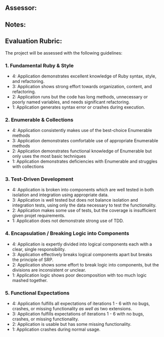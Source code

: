 ## Assessor:

## Notes:

## Evaluation Rubric:

The project will be assessed with the following guidelines:

### 1. Fundamental Ruby & Style

*   4:  Application demonstrates excellent knowledge of Ruby syntax, style, and refactoring.
*   3:  Application shows strong effort towards organization, content, and refactoring.
*   2:  Application runs but the code has long methods, unnecessary or poorly named variables, and needs significant refactoring.
*   1:  Application generates syntax error or crashes during execution.

### 2. Enumerable & Collections

*   4: Application consistently makes use of the best-choice Enumerable methods
*   3: Application demonstrates comfortable use of appropriate Enumerable methods
*   2: Application demonstrates functional knowledge of Enumerable but only uses the most basic techniques
*   1: Application demonstrates deficiencies with Enumerable and struggles with collections

### 3. Test-Driven Development

*   4: Application is broken into components which are well tested in both isolation and integration using appropriate data.
*   3: Application is well tested but does not balance isolation and integration tests, using only the data necessary to test the functionality.
*   2: Application makes some use of tests, but the coverage is insufficient given projet requirements.
*   1: Application does not demonstrate strong use of TDD.

### 4. Encapsulation / Breaking Logic into Components

*   4: Application is expertly divided into logical components each with a clear, single responsibility.
*   3: Application effectively breaks logical components apart but breaks the principle of SRP.
*   2: Application shows some effort to break logic into components, but the divisions are inconsistent or unclear.
*   1: Application logic shows poor decomposition with too much logic mashed together.

### 5. Functional Expectations

*   4: Application fulfills all expectations of iterations 1 - 6 with no bugs, crashes, or missing functionality *as well as*   two extensions.
*   3: Application fulfills expectations of iterations 1 - 6 with no bugs, crashes, or missing functionality.
*   2: Application is usable but has some missing functionality.
*   1: Application crashes during normal usage.
